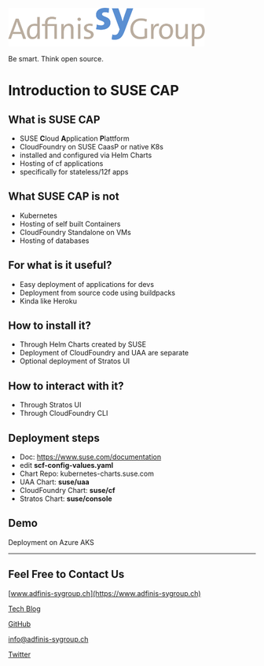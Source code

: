 ![](static/adfinis_sygroup_logo.png)

Be smart. Think open source.

# Introduction to SUSE CAP 


## What is SUSE CAP

* SUSE **C**loud **A**pplication **P**lattform
* CloudFoundry on SUSE CaasP or native K8s
* installed and configured via Helm Charts
* Hosting of cf applications
* specifically for stateless/12f apps

## What SUSE CAP is not 

* Kubernetes 
* Hosting of self built Containers
* CloudFoundry Standalone on VMs
* Hosting of databases
 
## For what is it useful?

* Easy deployment of applications for devs
* Deployment from source code using buildpacks
* Kinda like Heroku

## How to install it?

* Through Helm Charts created by SUSE
* Deployment of CloudFoundry and UAA are separate
* Optional deployment of Stratos UI

## How to interact with it?

* Through Stratos UI
* Through CloudFoundry CLI 

## Deployment steps

* Doc: https://www.suse.com/documentation
* edit **scf-config-values.yaml**
* Chart Repo: kubernetes-charts.suse.com
* UAA Chart: **suse/uaa**
* CloudFoundry Chart: **suse/cf**
* Stratos Chart: **suse/console**

## Demo

Deployment on Azure AKS 

---

## Feel Free to Contact Us

[www.adfinis-sygroup.ch](https://www.adfinis-sygroup.ch)

[Tech Blog](https://www.adfinis-sygroup.ch/blog)

[GitHub](https://github.com/adfinis-sygroup)

<info@adfinis-sygroup.ch>

[Twitter](https://twitter.com/adfinissygroup)
